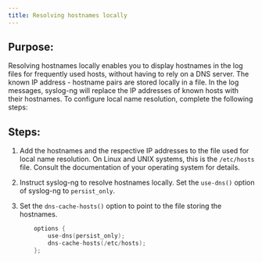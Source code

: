 ```yaml
---
title: Resolving hostnames locally
---
```

<!-- DISCLAIMER: This file is based on the syslog-ng Open Source Edition documentation https://github.com/balabit/syslog-ng-ose-guides/commit/2f4a52ee61d1ea9ad27cb4f3168b95408fddfdf2 and is used under the terms of The syslog-ng Open Source Edition Documentation License. The file has been modified by Axoflow. -->

## Purpose:

Resolving hostnames locally enables you to display hostnames in the log files for frequently used hosts, without having to rely on a DNS server. The known IP address - hostname pairs are stored locally in a file. In the log messages, syslog-ng will replace the IP addresses of known hosts with their hostnames. To configure local name resolution, complete the following steps:



## Steps:

1.  Add the hostnames and the respective IP addresses to the file used for local name resolution. On Linux and UNIX systems, this is the `/etc/hosts` file. Consult the documentation of your operating system for details.

2.  Instruct syslog-ng to resolve hostnames locally. Set the `use-dns()` option of syslog-ng to `persist_only`.

3.  Set the `dns-cache-hosts()` option to point to the file storing the hostnames.
    
    ```c
        options {
            use-dns(persist_only);
            dns-cache-hosts(/etc/hosts);
        };
    ```

